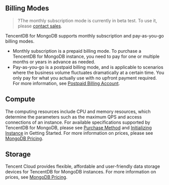 ﻿## Billing Modes

>?The monthly subscription mode is currently in beta test. To use it, please [contact sales](https://intl.cloud.tencent.com/contact-sales).
>

TencentDB for MongoDB supports monthly subscription and pay-as-you-go billing modes.
- Monthly subscription is a prepaid billing mode. To purchase a TencentDB for MongoDB instance, you need to pay for one or multiple months or years in advance as needed.
- Pay-as-you-go is a postpaid billing mode, and is applicable to scenarios where the business volume fluctuates dramatically at a certain time. You only pay for what you actually use with no upfront payment required. For more information, see [Postpaid Billing Account](https://intl.cloud.tencent.com/document/product/555/30328).



## Compute

The computing resources include CPU and memory resources, which determine the parameters such as the maximum QPS and access connections of an instance. For available specifications supported by TencentDB for MongoDB, please see [Purchase Method](https://intl.cloud.tencent.com/document/product/240/19868) and [Initializing Instance](https://intl.cloud.tencent.com/document/product/240/7090) in Getting Started. For more information on prices, please see [MongoDB Pricing](https://intl.cloud.tencent.com/document/product/240/8364).



## Storage

Tencent Cloud provides flexible, affordable and user-friendly data storage devices for TencentDB for MongoDB instances. For more information on prices, see [MongoDB Pricing](https://intl.cloud.tencent.com/document/product/240/8364).